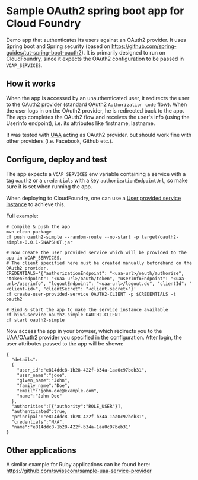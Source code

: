 # Sample OAuth2 spring boot app for Cloud Foundry
Demo app that authenticates its users against an OAuth2 provider.
It uses Spring boot and Spring security (based on https://github.com/spring-guides/tut-spring-boot-oauth2).
It is primarily designed to run on CloudFoundry, since it expects the OAuth2 configuration to be passed in `VCAP_SERVICES`.

## How it works
When the app is accessed by an unauthenticated user, it redirects the user to the OAuth2 provider (standard OAuth2 `Authorization code` flow).
When the user logs in on the OAuth2 provider, he is redirected back to the app.
The app completes the OAuth2 flow and receives the user's info (using the Userinfo endpoint), i.e. its attributes like firstname, lastname.

It was tested with [UAA](https://github.com/cloudfoundry/uaa) acting as OAuth2 provider, but should work fine with other providers (i.e. Facebook, Github etc.).

## Configure, deploy and test
The app expects a `VCAP_SERVICES` env variable containing a service with a tag `oauth2` or a `credentials` with a key `authorizationEndpointUrl`,
so make sure it is set when running the app.

When deploying to CloudFoundry, one can use a [User provided service instance](https://docs.cloudfoundry.org/devguide/services/user-provided.html) to achieve this.

Full example:
```
# compile & push the app
mvn clean package
cf push oauth2-simple --random-route --no-start -p target/oauth2-simple-0.0.1-SNAPSHOT.jar

# Now create the user provided service which will be provided to the app in VCAP_SERVICES.
# The client specified here must be created manually beforehand on the OAuth2 provider.
CREDENTIALS='{"authorizationEndpoint": "<uaa-url>/oauth/authorize", "tokenEndpoint": "<uaa-url>/oauth/token", "userInfoEndpoint": "<uaa-url>/userinfo", "logoutEndpoint": "<uaa-url>/logout.do", "clientId": "<client-id>", "clientSecret": "<client-secret>"}'
cf create-user-provided-service OAUTH2-CLIENT -p $CREDENTIALS -t oauth2

# Bind & start the app to make the service instance available
cf bind-service oauth2-simple OAUTH2-CLIENT
cf start oauth2-simple
```

Now access the app in your browser, which redirects you to the UAA/OAuth2 provider you specified in the configuration.
After login, the user attributes passed to the app will be shown:
```
{
  "details":
  {
    "user_id":"e814ddc8-1b28-422f-b34a-1aa0c97beb31",
    "user_name":"jdoe",
    "given_name":"John",
    "family_name":"Doe",
    "email":"john.doe@example.com",
    "name":"John Doe"
  },
  "authorities":[{"authority":"ROLE_USER"}],
  "authenticated":true,
  "principal":"e814ddc8-1b28-422f-b34a-1aa0c97beb31",
  "credentials":"N/A",
  "name":"e814ddc8-1b28-422f-b34a-1aa0c97beb31"
}
```

## Other applications
A similar example for Ruby applications can be found here:
https://github.com/swisscom/sample-uaa-service-provider
